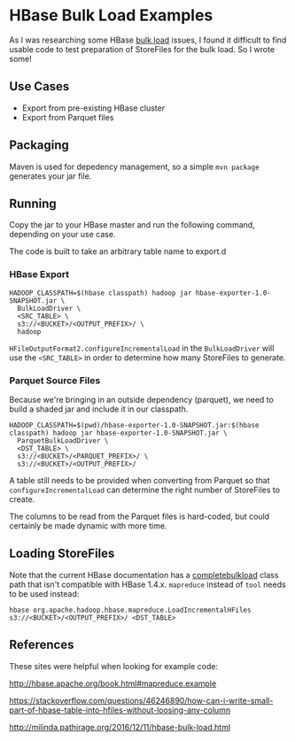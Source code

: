 # HBase Bulk Load Examples

As I was researching some HBase [bulk load](http://hbase.apache.org/book.html#arch.bulk.load) issues, I found it difficult to find usable code to test preparation of StoreFiles for the bulk load. So I wrote some!

## Use Cases
- Export from pre-existing HBase cluster
- Export from Parquet files

## Packaging

Maven is used for depedency management, so a simple `mvn package` generates your jar file.

## Running

Copy the jar to your HBase master and run the following command, depending on your use case.

The code is built to take an arbitrary table name to export.d

### HBase Export

```shell
HADOOP_CLASSPATH=$(hbase classpath) hadoop jar hbase-exporter-1.0-SNAPSHOT.jar \
  BulkLoadDriver \
  <SRC_TABLE> \
  s3://<BUCKET>/<OUTPUT_PREFIX>/ \
  hadoop
```

`HFileOutputFormat2.configureIncrementalLoad` in the `BulkLoadDriver` will use the `<SRC_TABLE>` in order to determine how many StoreFiles to generate.

### Parquet Source Files

Because we're bringing in an outside dependency (parquet), we need to build a shaded jar and include it in our classpath.

```shell
HADOOP_CLASSPATH=$(pwd)/hbase-exporter-1.0-SNAPSHOT.jar:$(hbase classpath) hadoop jar hbase-exporter-1.0-SNAPSHOT.jar \
  ParquetBulkLoadDriver \
  <DST_TABLE> \
  s3://<BUCKET>/<PARQUET_PREFIX>/ \
  s3://<BUCKET>/<OUTPUT_PREFIX>/
```

A table still needs to be provided when converting from Parquet so that `configureIncrementalLoad` can determine the right number of StoreFiles to create.

The columns to be read from the Parquet files is hard-coded, but could certainly be made dynamic with more time.

## Loading StoreFiles

Note that the current HBase documentation has a [completebulkload](http://hbase.apache.org/book.html#completebulkload) class path that isn't compatible with HBase 1.4.x.
`mapreduce` instead of `tool` needs to be used instead:

```shell
hbase org.apache.hadoop.hbase.mapreduce.LoadIncrementalHFiles s3://<BUCKET>/<OUTPUT_PREFIX>/ <DST_TABLE>
```

## References

These sites were helpful when looking for example code:

http://hbase.apache.org/book.html#mapreduce.example

https://stackoverflow.com/questions/46246890/how-can-i-write-small-part-of-hbase-table-into-hfiles-without-loosing-any-column

http://milinda.pathirage.org/2016/12/11/hbase-bulk-load.html